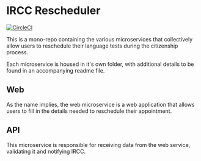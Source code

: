 # IRCC Rescheduler

[![CircleCI](https://circleci.com/gh/cds-snc/ircc-rescheduler.svg?style=svg)](https://circleci.com/gh/cds-snc/ircc-rescheduler)

This is a mono-repo containing the various microservices that collectively allow users to reschedule their language tests during the citizenship process.

Each microservice is housed in it's own folder, with additional details to be found in an accompanying readme file.

## Web

As the name implies, the web microservice is a web application that allows users to fill in the details needed to reschedule their appointment.

## API

This microservice is responsible for receiving data from the web service, validating it and notifying IRCC.

